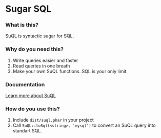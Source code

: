 # Sugar SQL
### What is this?
SuQL is syntactic sugar for SQL.
### Why do you need this?
1. Write queries easier and faster
2. Read queries in one breath
3. Make your own SuQL functions. SQL is your only limit.
### Documentation
[Learn more about SuQL](https://github.com/sagittaracc/suql/wiki)
### How do you use this?
1. Include `dist/suql.phar` in your project
2. Call `SuQL::toSql(<string>, 'mysql')` to convert an SuQL query into standart SQL.
